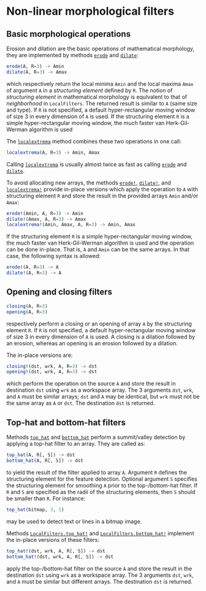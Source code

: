 # Non-linear morphological filters

## Basic morphological operations

Erosion and dilation are the basic operations of mathematical morphology, they
are implemented by methods [`erode`](@ref) and [`dilate`](@ref):

```julia
erode(A, R=3) -> Amin
dilate(A, R=3) -> Amax
```

which respectively return the local minima `Amin` and the local maxima `Amax`
of argument `A` in a *structuring element* defined by `R`. The notion of
*structuring element* in mathematical morphology is equlvalent to that of
*neighborhood* in `LocalFilters`. The returned result is similar to `A` (same
size and type). If `R` is not specified, a default hyper-rectangular moving
window of size 3 in every dimension of `A` is used. If the structuring element
`R` is a simple hyper-rectangular moving window, the much faster van
Herk-Gil-Werman algorithm is used

The [`localextrema`](@ref) method combines these two operations in one call:

```julia
localextrema(A, R=3) -> Amin, Amax
```

Calling [`localextrema`](@ref) is usually almost twice as fast as calling
[`erode`](@ref) and [`dilate`](@ref).

To avoid allocating new arrays, the methods [`erode!`](@ref),
[`dilate!`](@ref), and [`localextrema!`](@ref) provide in-place versions which
apply the operation to `A` with structuring element `R` and store the result in
the provided arrays `Amin` and/or `Amax`:

```julia
erode!(Amin, A, R=3) -> Amin
dilate!(Amax, A, R=3) -> Amax
localextrema!(Amin, Amax, A, R=3) -> Amin, Amax
```

If the structuring element `R` is a simple hyper-rectangular moving window, the
much faster van Herk-Gil-Werman algorithm is used and the operation can be done
in-place. That is, `A` and `Amin` can be the same arrays. In that case, the
following syntax is allowed:

```julia
erode!(A, R=3) -> A
dilate!(A, R=3) -> A
```

## Opening and closing filters

```julia
closing(A, R=3)
opening(A, R=3)
```

respectively perform a closing or an opening of array `A` by the structuring
element `R`. If `R` is not specified, a default hyper-rectangular moving window
of size 3 in every dimension of `A` is used. A closing is a dilation followed
by an erosion, whereas an opening is an erosion followed by a dilation.

The in-place versions are:

```julia
closing!(dst, wrk, A, R=3) -> dst
opening!(dst, wrk, A, R=3) -> dst
```

which perform the operation on the source `A` and store the result in
destination `dst` using `wrk` as a workspace array. The 3 arguments `dst`,
`wrk`, and `A` must be similar arrays; `dst` and `A` may be identical, but
`wrk` must not be the same array as `A` or `dst`. The destination `dst` is
returned.


## Top-hat and bottom-hat filters

Methods [`top_hat`](@ref) and [`bottom_hat`](@ref) perform a summit/valley
detection by applying a top-hat filter to an array. They are called as:

```julia
top_hat(A, R[, S]) -> dst
bottom_hat(A, R[, S]) -> dst
```

to yield the result of the filter applied to array `A`. Argument `R` defines
the structuring element for the feature detection. Optional argument `S`
specifies the structuring element for smoothing `A` prior to the
top-/bottom-hat filter. If `R` and `S` are specified as the radii of the
structuring elements, then `S` should be smaller than `R`. For instance:

```julia
top_hat(bitmap, 3, 1)
```

may be used to detect text or lines in a bitmap image.

Methods [`LocalFilters.top_hat!`](@ref) and [`LocalFilters.bottom_hat!`](@ref)
implement the in-place versions of these filters:

```julia
top_hat!(dst, wrk, A, R[, S]) -> dst
bottom_hat!(dst, wrk, A, R[, S]) -> dst
```

apply the top-/bottom-hat filter on the source `A` and store the result in the
destination `dst` using `wrk` as a workspace array. The 3 arguments `dst`,
`wrk`, and `A` must be similar but different arrays. The destination `dst` is
returned.
